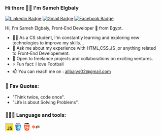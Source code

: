 ### Hi there 👋🏻 I'm Sameh Elgbaly

[![Linkedin Badge](https://img.shields.io/badge/SamehElgbaly-30302f?style=flat&logo=linkedin&logoColor=white)](https://www.linkedin.com/feed/)
[![Gmail Badge](https://img.shields.io/badge/aljbalys02@gmail.com-30302f?style=flat&logo=Gmail&logoColor=red)](mailto:aljbalys02@gmail.com)
[![Facebook Badge](https://img.shields.io/badge/SamehElgbaly-30302f?style=flat&logo=facebook)](https://www.facebook.com/profile.php?id=100043941759239)



Hi, I'm Sameh Elgbaly, Front-End Developer 🚀 from Egypt.
- 👨‍💻 As a CS student, I'm constantly learning and exploring new technologies to improve my skills. ,
- 💬 Ask me about my experience with HTML,CSS,JS ,or anything related to Front-End Developement.
- 💼 Open to freelance projects and collaborations on exciting ventures.
- ⚡ Fun fact: I love Football 
- 📫 You can reach me on : aljbalys02@gmail.com

### 💎 Fav Quotes: 
- "Think twice, code once". 
- "Life is about Solving Problems".

### 👨🏻‍💻 Language and tools: 
<img height="25" src="https://raw.githubusercontent.com/github/explore/80688e429a7d4ef2fca1e82350fe8e3517d3494d/topics/javascript/javascript.png"></img>
<img height="25" src="https://raw.githubusercontent.com/github/explore/80688e429a7d4ef2fca1e82350fe8e3517d3494d/topics/css/css.png"></img>
<img height="25" src="https://raw.githubusercontent.com/github/explore/80688e429a7d4ef2fca1e82350fe8e3517d3494d/topics/html/html.png"></img>
<img height="25" src="https://raw.githubusercontent.com/github/explore/80688e429a7d4ef2fca1e82350fe8e3517d3494d/topics/git/git.png"></img>


<!--
[![trophy](https://github-profile-trophy.vercel.app/?username=youssefguba&theme=onedark)](https://github.com/ryo-ma/github-profile-trophy)


**NOTE**: *Top languages does not indicate my skill level or something like that, it's a github metric of which languages I have the most code on github.*

<a href="https://github.com/Youssefguba/">
  <img align="center" src="https://github-readme-stats.vercel.app/api?username=Youssefguba&count_private=true&show_icons=true&theme=radical&hide_border=false" />
</a> 
<a href="https://github.com/Youssefguba/">
  <img align="center" src="https://github-readme-stats.vercel.app/api/top-langs/?username=Youssefguba&layout=compact&theme=radical&hide_border=false" />
</a>
  
<!--
**Youssefguba/Youssefguba** is a ✨ _special_ ✨ repository because its `README.md` (this file) appears on your GitHub profile.
-->
